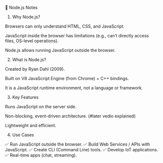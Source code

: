 📌 Node.js Notes

1. Why Node.js?

Browsers can only understand HTML, CSS, and JavaScript.

JavaScript inside the browser has limitations (e.g., can’t directly access files, OS-level operations).

Node.js allows running JavaScript outside the browser.

2. What is Node.js?

Created by Ryan Dahl (2009).

Built on V8 JavaScript Engine (from Chrome) + C++ bindings.

It is a JavaScript runtime environment, not a language or framework.

3. Key Features

Runs JavaScript on the server side.

Non-blocking, event-driven architecture. (#later vedio explained)

Lightweight and efficient.

4. Use Cases

✅ Run JavaScript outside the browser.
✅ Build Web Services / APIs with JavaScript.
✅ Create CLI (Command Line) tools.
✅ Develop IoT applications.
✅ Real-time apps (chat, streaming).